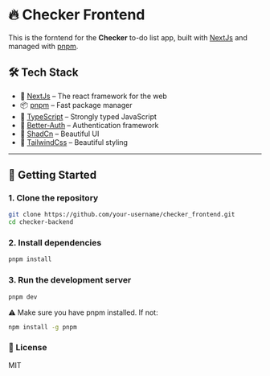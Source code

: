 # 🔥 Checker Frontend

This is the forntend for the **Checker** to-do list app, built with [NextJs](https://nextjs.org/) and managed with [pnpm](https://pnpm.io/).

## 🛠 Tech Stack

- 🤩 [NextJs](https://nextjs.org/) – The react framework for the web
- 📦 [pnpm](https://pnpm.io/) – Fast package manager
- 💙 [TypeScript](https://www.typescriptlang.org/) – Strongly typed JavaScript
- 🔐 [Better-Auth](https://www.better-auth.com/) – Authentication framework
- 💅 [ShadCn](https://ui.shadcn.com/) – Beautiful UI
- 🌈 [TailwindCss](https://tailwindcss.com/) – Beautiful styling

---

## 🚀 Getting Started

### 1. Clone the repository

```bash
git clone https://github.com/your-username/checker_frontend.git
cd checker-backend
```

### 2. Install dependencies

```bash
pnpm install
```

### 3. Run the development server

```bash
pnpm dev
```

⚠️ Make sure you have pnpm installed. If not:

```bash
npm install -g pnpm
```

### 📝 License

MIT
